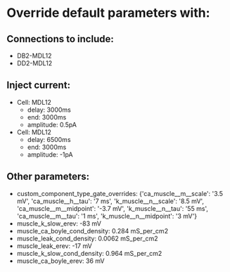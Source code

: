 # Override default parameters with:
## Connections to include:
- DB2-MDL12
- DD2-MDL12

## Inject current:
- Cell: MDL12
    - delay: 3000ms
    - end: 3000ms
    - amplitude: 0.5pA
- Cell: MDL12
    - delay: 6500ms
    - end: 3000ms
    - amplitude: -1pA

## Other parameters:
- custom_component_type_gate_overrides: {'ca_muscle__m__scale': '3.5 mV', 'ca_muscle__h__tau': '7 ms', 'k_muscle__n__scale': '8.5 mV', 'ca_muscle__m__midpoint': '-3.7 mV', 'k_muscle__n__tau': '55 ms', 'ca_muscle__m__tau': '1 ms', 'k_muscle__n__midpoint': '3 mV'}
- muscle_k_slow_erev: -83 mV
- muscle_ca_boyle_cond_density: 0.284 mS_per_cm2
- muscle_leak_cond_density: 0.0062 mS_per_cm2
- muscle_leak_erev: -17 mV
- muscle_k_slow_cond_density: 0.964 mS_per_cm2
- muscle_ca_boyle_erev: 36 mV

